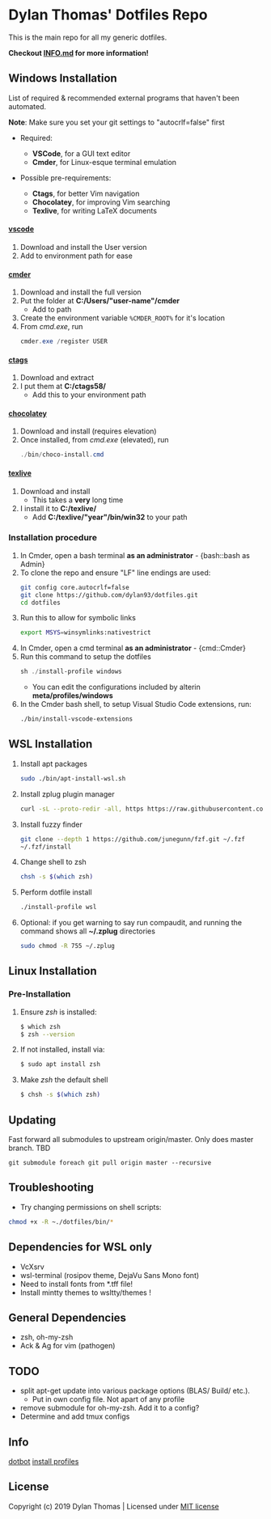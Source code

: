 # Dylan Thomas' Dotfiles Repo

This is the main repo for all my generic dotfiles.

**Checkout [INFO.md](./INFO.md) for more information!**

## Windows Installation

List of required & recommended external programs that haven't been automated.

**Note**:  Make sure you set your git settings to "autocrlf=false" first

- Required:
  - **VSCode**, for a GUI text editor
  - **Cmder**, for Linux-esque terminal emulation

- Possible pre-requirements:
  - **Ctags**, for better Vim navigation
  - **Chocolatey**, for improving Vim searching
  - **Texlive**, for writing LaTeX documents

#### [vscode](https://code.visualstudio.com/)

1. Download and install the User version
1. Add to environment path for ease

#### [cmder](http://cmder.net/)
 
1. Download and install the full version 
1. Put the folder at __C:/Users/"user-name"/cmder__
    - Add to path
1. Create the environment variable `%CMDER_ROOT%` for it's location
1. From *cmd.exe*, run 
    ```powershell
    cmder.exe /register USER
    ```

#### [ctags](http://ctags.sourceforge.net/)

1. Download and extract 
1. I put them at __C:/ctags58/__
    - Add this to your environment path
  
#### [chocolatey](https://chocolatey.org/install)

1. Download and install  (requires elevation)
1. Once installed, from *cmd.exe* (elevated), run
    ```powershell
    ./bin/choco-install.cmd
    ```

#### [texlive](https://tug.org/texlive/acquire-netinstall.html)

1. Download and install 
    - This takes a __very__ long time
1. I install it to __C:/texlive/__
    - Add __C:/texlive/"year"/bin/win32__ to your path

### Installation procedure

1. In Cmder, open a bash terminal **as an administrator** - {bash::bash as Admin}
1. To clone the repo and ensure "LF" line endings are used:
    ```bash
    git config core.autocrlf=false
    git clone https://github.com/dylan93/dotfiles.git
    cd dotfiles
    ```
1. Run this to allow for symbolic links
    ```bash 
    export MSYS=winsymlinks:nativestrict
    ```
1. In Cmder, open a cmd terminal **as an administrator**  - {cmd::Cmder}
1. Run this command to setup the dotfiles
    ```powershell
    sh ./install-profile windows
    ```
    - You can edit the configurations included by alterin __meta/profiles/windows__
1. In the Cmder bash shell, to setup Visual Studio Code extensions, run:
    ```bash
    ./bin/install-vscode-extensions
    ```

## WSL Installation

1. Install apt packages
    ```bash
    sudo ./bin/apt-install-wsl.sh
    ```
1. Install zplug plugin manager
    ```bash
    curl -sL --proto-redir -all, https https://raw.githubusercontent.com/zplug/installer/master/installer.zsh | zsh
    ```
1. Install fuzzy finder
    ```bash
    git clone --depth 1 https://github.com/junegunn/fzf.git ~/.fzf
    ~/.fzf/install
    ```
1. Change shell to zsh
    ```bash
    chsh -s $(which zsh)
    ```
1. Perform dotfile install
    ```bash
    ./install-profile wsl
    ```
1. Optional: if you get warning to say run compaudit, and running the command shows all __~/.zplug__  directories
    ```bash
    sudo chmod -R 755 ~/.zplug
    ```


## Linux Installation

### Pre-Installation

1. Ensure *zsh* is installed:
    ```bash
    $ which zsh
    $ zsh --version
    ```
1. If not installed, install via:
    ```bash
    $ sudo apt install zsh
    ```
1. Make *zsh* the default shell
    ```bash
    $ chsh -s $(which zsh)
    ```

## Updating

Fast forward all submodules to upstream origin/master. Only does master branch. TBD
```shell
git submodule foreach git pull origin master --recursive
```

## Troubleshooting

- Try changing permissions on shell scripts: 

```bash
chmod +x -R ~./dotfiles/bin/*
```

## Dependencies for WSL only

- VcXsrv
- wsl-terminal (rosipov theme, DejaVu Sans Mono font)
- Need to install fonts from *.tff file!
- Install mintty themes to wsltty/themes !

## General Dependencies
- zsh, oh-my-zsh
- Ack & Ag for vim (pathogen)

## TODO

* split apt-get update into various package options (BLAS/ Build/ etc.). 
  * Put in own config file. Not apart of any profile
* remove submodule for oh-my-zsh. Add it to a config?
* Determine and add tmux configs

## Info

[dotbot](https://github.com/anishathalye/dotbot/)
[install profiles](https://github.com/shivapoudel/dotfiles)

## License

Copyright (c) 2019 Dylan Thomas | Licensed under [MIT license](https://dylanthomas.mit-license.org/)
